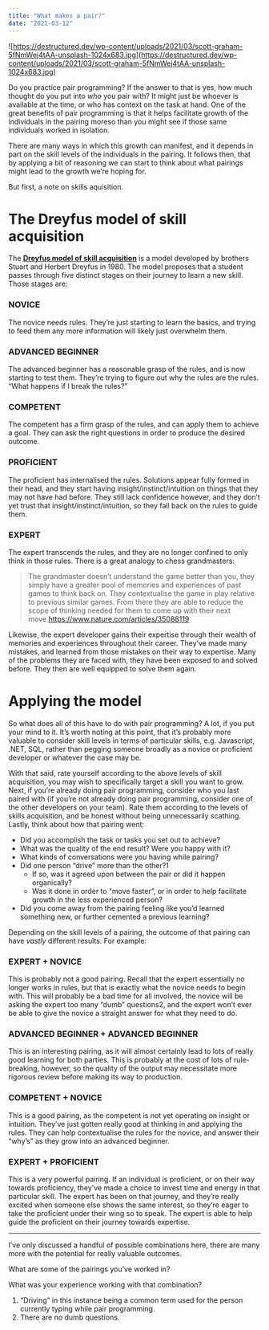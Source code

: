 ```yaml
---
title: "What makes a pair?"
date: "2021-03-12"
---
```


![https://destructured.dev/wp-content/uploads/2021/03/scott-graham-5fNmWej4tAA-unsplash-1024x683.jpg](https://destructured.dev/wp-content/uploads/2021/03/scott-graham-5fNmWej4tAA-unsplash-1024x683.jpg)


Do you practice pair programming? If the answer to that is yes, how much thought do you put into *who* you pair with? It might just be whoever is available at the time, or who has context on the task at hand. One of the great benefits of pair programming is that it helps facilitate growth of the individuals in the pairing moreso than you might see if those same individuals worked in isolation.

There are many ways in which this growth can manifest, and it depends in part on the skill levels of the individuals in the pairing. It follows then, that by applying a bit of reasoning we can start to think about what pairings might lead to the growth we’re hoping for.

But first, a note on skills aquisition.

# **The Dreyfus model of skill acquisition**

The **[Dreyfus model of skill acquisition](https://en.wikipedia.org/wiki/Dreyfus_model_of_skill_acquisition)** is a model developed by brothers Stuart and Herbert Dreyfus in 1980. The model proposes that a student passes through five distinct stages on their journey to learn a new skill. Those stages are:

### **NOVICE**

The novice needs rules. They’re just starting to learn the basics, and trying to feed them any more information will likely just overwhelm them.

### **ADVANCED BEGINNER**

The advanced beginner has a reasonable grasp of the rules, and is now starting to test them. They’re trying to figure out why the rules are the rules. “What happens if I break the rules?”

### **COMPETENT**

The competent has a firm grasp of the rules, and can apply them to achieve a goal. They can ask the right questions in order to produce the desired outcome.

### **PROFICIENT**

The proficient has internalised the rules. Solutions appear fully formed in their head, and they start having insight/instinct/intuition on things that they may not have had before. They still lack confidence however, and they don’t yet trust that insight/instinct/intuition, so they fall back on the rules to guide them.

### **EXPERT**

The expert transcends the rules, and they are no longer confined to only think in those rules. There is a great analogy to chess grandmasters:

> The grandmaster doesn’t understand the game better than you, they simply have a greater pool of memories and experiences of past games to think back on. They contextualise the game in play relative to previous similar games. From there they are able to reduce the scope of thinking needed for them to come up with their next move.https://www.nature.com/articles/35088119

Likewise, the expert developer gains their expertise through their wealth of memories and experiences throughout their career. They’ve made many mistakes, and learned from those mistakes on their way to expertise. Many of the problems they are faced with, they have been exposed to and solved before. They then are well equipped to solve them again.

# **Applying the model**

So what does all of this have to do with pair programming? A lot, if you put your mind to it. It’s worth noting at this point, that it’s probably more valuable to consider skill levels in terms of particular skills, e.g. Javascript, .NET, SQL, rather than pegging someone broadly as a novice or proficient developer or whatever the case may be.

With that said, rate yourself according to the above levels of skill acquisition, you may wish to specifically target a skill you want to grow. Next, if you’re already doing pair programming, consider who you last paired with (if you’re not already doing pair programming, consider one of the other developers on your team). Rate them according to the levels of skills acquisition, and be honest without being unnecessarily scathing. Lastly, think about how that pairing went:

- Did you accomplish the task or tasks you set out to achieve?
- What was the quality of the end result? Were you happy with it?
- What kinds of conversations were you having while pairing?
- Did one person “drive” more than the other?1
    - If so, was it agreed upon between the pair or did it happen organically?
    - Was it done in order to “move faster”, or in order to help facilitate growth in the less experienced person?
- Did you come away from the pairing feeling like you’d learned something new, or further cemented a previous learning?

Depending on the skill levels of a pairing, the outcome of that pairing can have *vastly* different results. For example:

### **EXPERT + NOVICE**

This is probably not a good pairing. Recall that the expert essentially no longer works in rules, but that is exactly what the novice needs to begin with. This will probably be a bad time for all involved, the novice will be asking the expert too many “dumb” questions2, and the expert won’t ever be able to give the novice a straight answer for what they need to do.

### **ADVANCED BEGINNER + ADVANCED BEGINNER**

This is an interesting pairing, as it will almost certainly lead to lots of really good learning for both parties. This is probably at the cost of lots of rule-breaking, however, so the quality of the output may necessitate more rigorous review before making its way to production.

### **COMPETENT + NOVICE**

This is a good pairing, as the competent is not yet operating on insight or intuition. They’ve just gotten really good at thinking in and applying the rules. They can help contextualise the rules for the novice, and answer their “why’s” as they grow into an advanced beginner.

### **EXPERT + PROFICIENT**

This is a very powerful pairing. If an individual is proficient, or on their way towards proficiency, they’ve made a choice to invest time and energy in that particular skill. The expert has been on that journey, and they’re really excited when someone else shows the same interest, so they’re eager to take the proficient under their wing so to speak. The expert is able to help guide the proficient on their journey towards expertise.

---

I’ve only discussed a handful of possible combinations here, there are many more with the potential for really valuable outcomes.

What are some of the pairings you’ve worked in?

What was your experience working with that combination?

1. “Driving” in this instance being a common term used for the person currently typing while pair programming.
2. There are no dumb questions.
